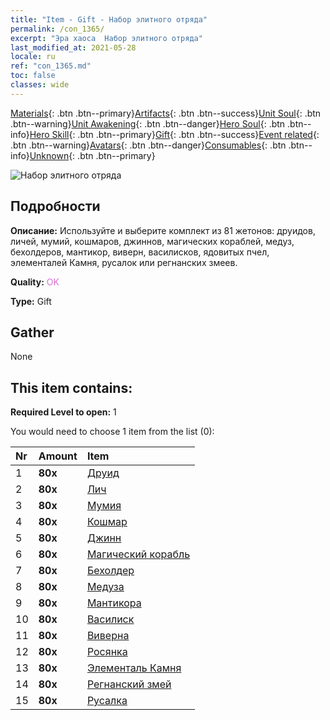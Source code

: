 ```yaml
---
title: "Item - Gift - Набор элитного отряда"
permalink: /con_1365/
excerpt: "Эра хаоса  Набор элитного отряда"
last_modified_at: 2021-05-28
locale: ru
ref: "con_1365.md"
toc: false
classes: wide
---
```

 [Materials](/ItemsRU/){: .btn .btn--primary}[Artifacts](/ItemsRU/Artifacts/){: .btn .btn--success}[Unit Soul](/ItemsRU/UnitSoul/){: .btn .btn--warning}[Unit Awakening](/ItemsRU/UnitAwakening/){: .btn .btn--danger}[Hero Soul](/ItemsRU/HeroSoul/){: .btn .btn--info}[Hero Skill](/ItemsRU/HeroSkill/){: .btn .btn--primary}[Gift](/ItemsRU/Gift/){: .btn .btn--success}[Event related](/ItemsRU/Events/){: .btn .btn--warning}[Avatars](/ItemsRU/Avatars/){: .btn .btn--danger}[Consumables](/ItemsRU/Consumables/){: .btn .btn--info}[Unknown](/ItemsRU/Unknown/){: .btn .btn--primary}

 ![Набор элитного отряда](/images/t/i_907054.png)

## Подробности
 **Описание:** Используйте и выберите комплект из 81 жетонов: друидов, личей, мумий, кошмаров, джиннов, магических кораблей, медуз, бехолдеров, мантикор, виверн, василисков, ядовитых пчел, элементалей Камня, русалок или регнанских змеев.

 **Quality:** <span style="color: #DA70D6">OK</span>

 **Type:** Gift

## Gather

  None

## This item contains:

 **Required Level to open:** 1

 You would need to choose 1 item from the list (0):

  | Nr | Amount |     Item    |
  |:---|:-------|:------------|
  | 1 |  **80x** | [Друид](/ItemsRU/unt_206/) |  | 
  | 2 |  **80x** | [Лич](/ItemsRU/unt_212/) |  | 
  | 3 |  **80x** | [Мумия](/ItemsRU/unt_215/) |  | 
  | 4 |  **80x** | [Кошмар](/ItemsRU/unt_233/) |  | 
  | 5 |  **80x** | [Джинн](/ItemsRU/unt_239/) |  | 
  | 6 |  **80x** | [Магический корабль](/ItemsRU/unt_242/) |  | 
  | 7 |  **80x** | [Бехолдер](/ItemsRU/unt_246/) |  | 
  | 8 |  **80x** | [Медуза](/ItemsRU/unt_247/) |  | 
  | 9 |  **80x** | [Мантикора](/ItemsRU/unt_249/) |  | 
  | 10 |  **80x** | [Василиск](/ItemsRU/unt_256/) |  | 
  | 11 |  **80x** | [Виверна](/ItemsRU/unt_258/) |  | 
  | 12 |  **80x** | [Росянка](/ItemsRU/unt_260/) |  | 
  | 13 |  **80x** | [Элементаль Камня](/ItemsRU/unt_266/) |  | 
  | 14 |  **80x** | [Регнанский змей](/ItemsRU/unt_276/) |  | 
  | 15 |  **80x** | [Русалка](/ItemsRU/unt_277/) |  | 
